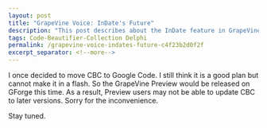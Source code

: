 ```yaml
---
layout: post
title: "GrapeVine Voice: InDate's Future"
description: "This post describes about the InDate feature in GrapeVine release."
tags: Code-Beautifier-Collection Delphi
permalink: /grapevine-voice-indates-future-c4f23b2d0f2f
excerpt_separator: <!--more-->
---
```

I once decided to move CBC to Google Code. I still think it is a good plan but cannot make it in a flash. So the GrapeVine Preview would be released on GForge this time. As a result, Preview users may not be able to update CBC to later versions. Sorry for the inconvenience.

Stay tuned.
<!--more-->
